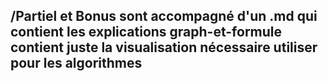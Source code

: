 ## /Partiel et Bonus sont accompagné d'un .md qui contient les explications graph-et-formule contient juste la visualisation nécessaire utiliser pour les algorithmes 
